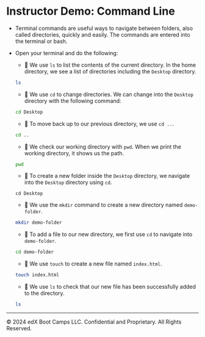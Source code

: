 #  Instructor Demo: Command Line

* Terminal commands are useful ways to navigate between folders, also called directories, quickly and easily. The commands are entered into the terminal or bash.

* Open your terminal and do the following:

  * 🔑 We use `ls` to list the contents of the current directory. In the home directory, we see a list of directories including the `Desktop` directory. 

  ```bash
  ls
  ```

  * 🔑 We use `cd` to change directories. We can change into the `Desktop` directory with the following command: 

  ```bash
  cd Desktop
  ```

  * 🔑 To move back up to our previous directory, we use `cd ..`. 

  ```bash
  cd ..
  ```

  * 🔑 We check our working directory with `pwd`. When we print the working directory, it shows us the path.

  ```bash
  pwd
  ```

  * 🔑 To create a new folder inside the `Desktop` directory, we navigate into the `Desktop` directory using `cd`.

  ```
  cd Desktop
  ```

  * 🔑 We use the `mkdir` command to create a new directory named `demo-folder`.
 
  ```bash
  mkdir demo-folder
  ```

  * 🔑 To add a file to our new directory, we first use `cd` to navigate into `demo-folder`.

  ```bash
  cd demo-folder
  ```

  * 🔑 We use `touch` to create a new file named `index.html`.

  ```bash
  touch index.html
  ```

  * 🔑 We use `ls` to check that our new file has been successfully added to the directory.

  ```bash
  ls
  ```

---
© 2024 edX Boot Camps LLC. Confidential and Proprietary. All Rights Reserved.
